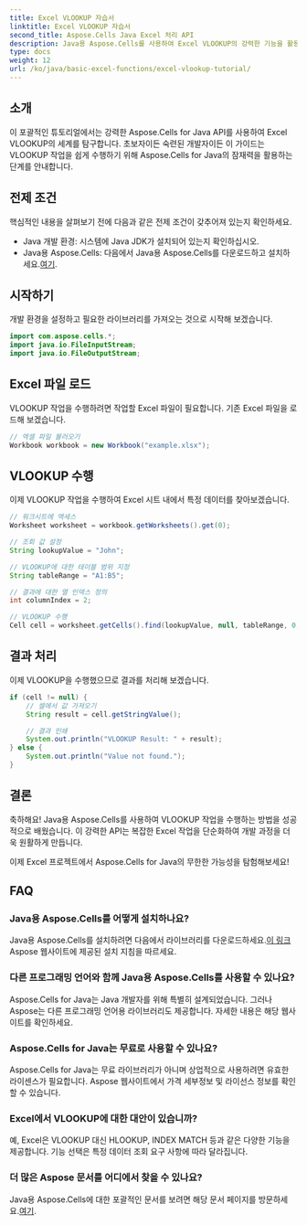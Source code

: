 ```yaml
---
title: Excel VLOOKUP 자습서
linktitle: Excel VLOOKUP 자습서
second_title: Aspose.Cells Java Excel 처리 API
description: Java용 Aspose.Cells를 사용하여 Excel VLOOKUP의 강력한 기능을 활용하세요. 간편한 데이터 검색을 위한 최고의 가이드입니다.
type: docs
weight: 12
url: /ko/java/basic-excel-functions/excel-vlookup-tutorial/
---
```


## 소개

이 포괄적인 튜토리얼에서는 강력한 Aspose.Cells for Java API를 사용하여 Excel VLOOKUP의 세계를 탐구합니다. 초보자이든 숙련된 개발자이든 이 가이드는 VLOOKUP 작업을 쉽게 수행하기 위해 Aspose.Cells for Java의 잠재력을 활용하는 단계를 안내합니다.

## 전제 조건

핵심적인 내용을 살펴보기 전에 다음과 같은 전제 조건이 갖추어져 있는지 확인하세요.

- Java 개발 환경: 시스템에 Java JDK가 설치되어 있는지 확인하십시오.
-  Java용 Aspose.Cells: 다음에서 Java용 Aspose.Cells를 다운로드하고 설치하세요.[여기](https://releases.aspose.com/cells/java/).

## 시작하기

개발 환경을 설정하고 필요한 라이브러리를 가져오는 것으로 시작해 보겠습니다.

```java
import com.aspose.cells.*;
import java.io.FileInputStream;
import java.io.FileOutputStream;
```

## Excel 파일 로드

VLOOKUP 작업을 수행하려면 작업할 Excel 파일이 필요합니다. 기존 Excel 파일을 로드해 보겠습니다.

```java
// 엑셀 파일 불러오기
Workbook workbook = new Workbook("example.xlsx");
```

## VLOOKUP 수행

이제 VLOOKUP 작업을 수행하여 Excel 시트 내에서 특정 데이터를 찾아보겠습니다.

```java
// 워크시트에 액세스
Worksheet worksheet = workbook.getWorksheets().get(0);

// 조회 값 설정
String lookupValue = "John";

// VLOOKUP에 대한 테이블 범위 지정
String tableRange = "A1:B5";

// 결과에 대한 열 인덱스 정의
int columnIndex = 2;

// VLOOKUP 수행
Cell cell = worksheet.getCells().find(lookupValue, null, tableRange, 0, columnIndex);
```

## 결과 처리

이제 VLOOKUP을 수행했으므로 결과를 처리해 보겠습니다.

```java
if (cell != null) {
    // 셀에서 값 가져오기
    String result = cell.getStringValue();

    // 결과 인쇄
    System.out.println("VLOOKUP Result: " + result);
} else {
    System.out.println("Value not found.");
}
```

## 결론

축하해요! Java용 Aspose.Cells를 사용하여 VLOOKUP 작업을 수행하는 방법을 성공적으로 배웠습니다. 이 강력한 API는 복잡한 Excel 작업을 단순화하여 개발 과정을 더욱 원활하게 만듭니다.

이제 Excel 프로젝트에서 Aspose.Cells for Java의 무한한 가능성을 탐험해보세요!

## FAQ

### Java용 Aspose.Cells를 어떻게 설치하나요?

 Java용 Aspose.Cells를 설치하려면 다음에서 라이브러리를 다운로드하세요.[이 링크](https://releases.aspose.com/cells/java/) Aspose 웹사이트에 제공된 설치 지침을 따르세요.

### 다른 프로그래밍 언어와 함께 Java용 Aspose.Cells를 사용할 수 있나요?

Aspose.Cells for Java는 Java 개발자를 위해 특별히 설계되었습니다. 그러나 Aspose는 다른 프로그래밍 언어용 라이브러리도 제공합니다. 자세한 내용은 해당 웹사이트를 확인하세요.

### Aspose.Cells for Java는 무료로 사용할 수 있나요?

Aspose.Cells for Java는 무료 라이브러리가 아니며 상업적으로 사용하려면 유효한 라이센스가 필요합니다. Aspose 웹사이트에서 가격 세부정보 및 라이선스 정보를 확인할 수 있습니다.

### Excel에서 VLOOKUP에 대한 대안이 있습니까?

예, Excel은 VLOOKUP 대신 HLOOKUP, INDEX MATCH 등과 같은 다양한 기능을 제공합니다. 기능 선택은 특정 데이터 조회 요구 사항에 따라 달라집니다.

### 더 많은 Aspose 문서를 어디에서 찾을 수 있나요?

 Java용 Aspose.Cells에 대한 포괄적인 문서를 보려면 해당 문서 페이지를 방문하세요.[여기](https://reference.aspose.com/cells/java/).